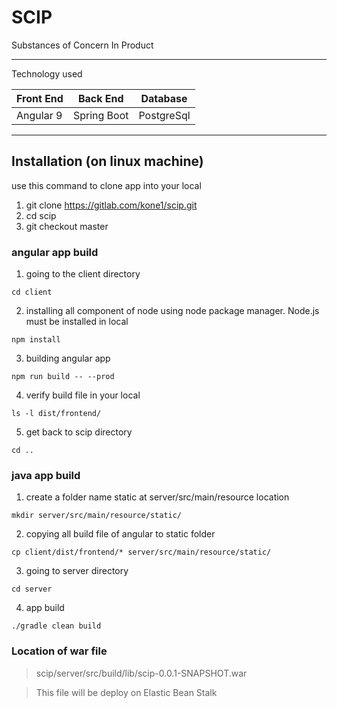 # SCIP
Substances of Concern In Product

---
Technology used

| Front End | Back End | Database |
| --------- |  ---------| ------- |
| Angular 9 | Spring Boot| PostgreSql |

---
## Installation (on linux machine)
use this command to clone app into your local
1. git clone https://gitlab.com/kone1/scip.git
2. cd scip
3. git checkout master 
### angular app build
1. going to the client directory
```
cd client
```
2. installing all component of node using node package manager. Node.js must be installed in local
```
npm install
```
3. building angular app
```
npm run build -- --prod 
```
4. verify build file in your local
```
ls -l dist/frontend/
```
5. get back to scip directory
```
cd ..  
```

### java app build
1. create a folder name static at server/src/main/resource location
```
mkdir server/src/main/resource/static/  
```
2. copying all build file of angular to static folder
```
cp client/dist/frontend/* server/src/main/resource/static/
```
3. going to server directory
```
cd server     
```
4. app build
```
./gradle clean build
```

### Location of war file
> scip/server/src/build/lib/scip-0.0.1-SNAPSHOT.war

> This file will be deploy on Elastic Bean Stalk
